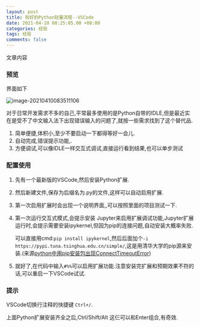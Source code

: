 ```yaml
---
layout: post
title: 较好的Python轻量流程--VSCode
date: 2021-04-10 08:25:05.00 +08:00
categories: 经验
tags: 经验
comments: false
---
```


文章内容

### 预览

界面如下

![image-20210410083511106](F:%5CGitHub%5Ca690089735.github.io%5Cassets-images%5C2021-04-10-%E7%BB%8F%E9%AA%8C-%E5%8D%9A%E5%AE%A2%E6%96%87%E7%AB%A0%5Cimage-20210410083511106.png)

 对于日常开发需求不多的自己,平常最多使用的是Python自带的IDLE,但是最近实在是受不了中文输入法下出现错误输入的问题了,就按一些需求找到了这个替代品.

1. 简单便捷,体积小,至少不要启动一下都得等好一会儿.
1. 自动完成,错误提示功能,.
1. 方便调试,可以像IDLE一样交互式调试,直接运行看到结果,也可以单步测试



### 配置使用

1. 先有一个最新版的VSCode,然后安装Python扩展.

2. 然后新建文件,保存为后缀名为.py的文件,这样可以自动启用扩展.

3. 第一次启用扩展时会出现一个说明界面,,可以按照里面的项目测试一下.

4. 第一次运行交互式模式,会提示安装 Jupyter来启用扩展调试功能,Jupyter扩展运行时,会提示需要安装ipykernel,但因为pip的连接问题,自动安装大概率失败.

   可以直接用cmd:`pip install ipykernel`,然后后面加个`-i https://pypi.tuna.tsinghua.edu.cn/simple/`,这是用清华大学的pip源来安装.(来源[python中用pip安装包出现ConnectTimeoutError](https://blog.csdn.net/qq_25964837/article/details/80295041))

4. 就好了,在代码中输入`#%%`可以启用扩展功能.注意安装完扩展和预期效果不符的话,可以重启一下VSCode试试.



### 提示

VSCode切换行注释的快捷键 `Ctrl+/`.

上面Python扩展安装齐全之后,Ctrl/Shift/Alt 这仨可以和Enter组合,有奇效.